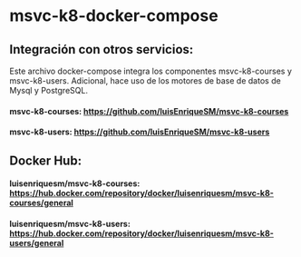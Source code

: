 # msvc-k8-docker-compose

## Integración con otros servicios:

Este archivo docker-compose integra los componentes msvc-k8-courses y msvc-k8-users. Adicional, hace uso de los motores de base de datos de Mysql y PostgreSQL.

#### msvc-k8-courses: https://github.com/luisEnriqueSM/msvc-k8-courses

#### msvc-k8-users:  https://github.com/luisEnriqueSM/msvc-k8-users

## Docker Hub:

#### luisenriquesm/msvc-k8-courses: https://hub.docker.com/repository/docker/luisenriquesm/msvc-k8-courses/general

#### luisenriquesm/msvc-k8-users: https://hub.docker.com/repository/docker/luisenriquesm/msvc-k8-users/general
